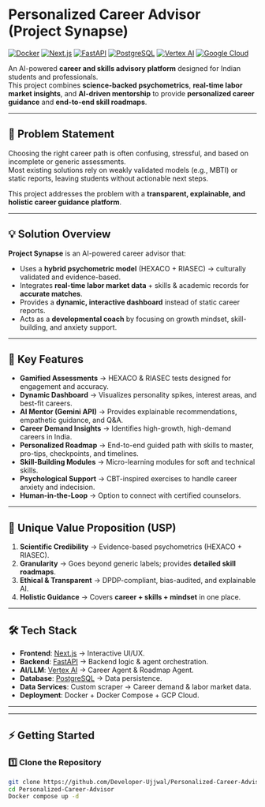 # Personalized Career Advisor (Project Synapse)

[![Docker](https://img.shields.io/badge/Docker-2496ED?style=for-the-badge&logo=docker&logoColor=white)](https://www.docker.com/) 
[![Next.js](https://img.shields.io/badge/Next.js-000000?style=for-the-badge&logo=nextdotjs&logoColor=white)](https://nextjs.org/) 
[![FastAPI](https://img.shields.io/badge/FastAPI-009688?style=for-the-badge&logo=fastapi&logoColor=white)](https://fastapi.tiangolo.com/) 
[![PostgreSQL](https://img.shields.io/badge/PostgreSQL-4169E1?style=for-the-badge&logo=postgresql&logoColor=white)](https://www.postgresql.org/) 
[![Vertex AI](https://img.shields.io/badge/Vertex%20AI-4285F4?style=for-the-badge&logo=googlecloud&logoColor=white)](https://cloud.google.com/vertex-ai) 
[![Google Cloud](https://img.shields.io/badge/Google%20Cloud-4285F4?style=for-the-badge&logo=googlecloud&logoColor=white)](https://cloud.google.com/)

An AI-powered **career and skills advisory platform** designed for Indian students and professionals.  
This project combines **science-backed psychometrics**, **real-time labor market insights**, and **AI-driven mentorship** to provide **personalized career guidance** and **end-to-end skill roadmaps**.  

---

## 🚀 Problem Statement  
Choosing the right career path is often confusing, stressful, and based on incomplete or generic assessments.  
Most existing solutions rely on weakly validated models (e.g., MBTI) or static reports, leaving students without actionable next steps.  

This project addresses the problem with a **transparent, explainable, and holistic career guidance platform**.  

---

## 💡 Solution Overview  
**Project Synapse** is an AI-powered career advisor that:  
- Uses a **hybrid psychometric model** (HEXACO + RIASEC) → culturally validated and evidence-based.  
- Integrates **real-time labor market data** + skills & academic records for **accurate matches**.  
- Provides a **dynamic, interactive dashboard** instead of static career reports.  
- Acts as a **developmental coach** by focusing on growth mindset, skill-building, and anxiety support.  

---

## 🎯 Key Features  

- **Gamified Assessments** → HEXACO & RIASEC tests designed for engagement and accuracy.  
- **Dynamic Dashboard** → Visualizes personality spikes, interest areas, and best-fit careers.  
- **AI Mentor (Gemini API)** → Provides explainable recommendations, empathetic guidance, and Q&A.  
- **Career Demand Insights** → Identifies high-growth, high-demand careers in India.  
- **Personalized Roadmap** → End-to-end guided path with skills to master, pro-tips, checkpoints, and timelines.  
- **Skill-Building Modules** → Micro-learning modules for soft and technical skills.  
- **Psychological Support** → CBT-inspired exercises to handle career anxiety and indecision.  
- **Human-in-the-Loop** → Option to connect with certified counselors.  

---

## 🔑 Unique Value Proposition (USP)  
1. **Scientific Credibility** → Evidence-based psychometrics (HEXACO + RIASEC).  
2. **Granularity** → Goes beyond generic labels; provides **detailed skill roadmaps**.  
3. **Ethical & Transparent** → DPDP-compliant, bias-audited, and explainable AI.  
4. **Holistic Guidance** → Covers **career + skills + mindset** in one place.  

---

## 🛠️ Tech Stack  

- **Frontend**: [Next.js](https://nextjs.org/) → Interactive UI/UX.  
- **Backend**: [FastAPI](https://fastapi.tiangolo.com/) → Backend logic & agent orchestration.  
- **AI/LLM**: [Vertex AI](https://cloud.google.com/vertex-ai) → Career Agent & Roadmap Agent.  
- **Database**: [PostgreSQL](https://www.postgresql.org/) → Data persistence.  
- **Data Services**: Custom scraper → Career demand & labor market data.  
- **Deployment**: Docker + Docker Compose + GCP Cloud.  

---

---

## ⚡ Getting Started  

### 1️⃣ Clone the Repository  
```bash
git clone https://github.com/Developer-Ujjwal/Personalized-Career-Advisor.git
cd Personalized-Career-Advisor
Docker compose up -d

